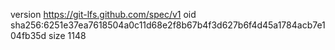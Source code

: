 version https://git-lfs.github.com/spec/v1
oid sha256:6251e37ea7618504a0c11d68e2f8b67b4f3d627b6f4d45a1784acb7e104fb35d
size 1148

